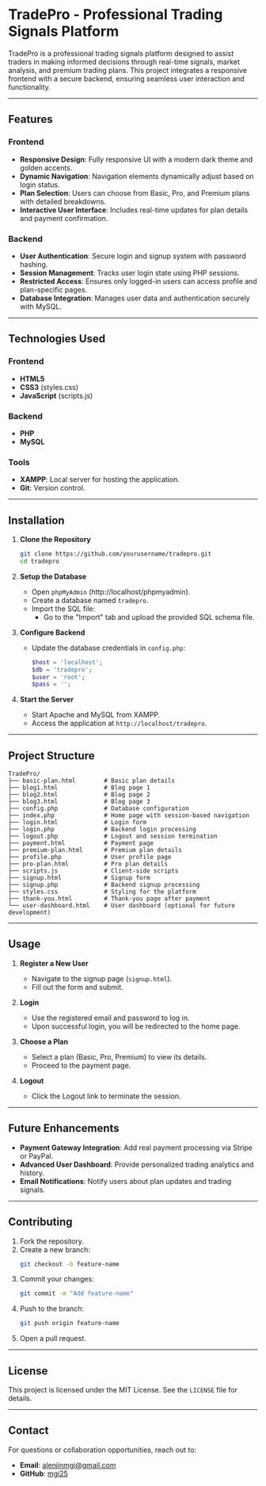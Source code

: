
# TradePro - Professional Trading Signals Platform

TradePro is a professional trading signals platform designed to assist traders in making informed decisions through real-time signals, market analysis, and premium trading plans. This project integrates a responsive frontend with a secure backend, ensuring seamless user interaction and functionality.

---

## Features

### Frontend
- **Responsive Design**: Fully responsive UI with a modern dark theme and golden accents.
- **Dynamic Navigation**: Navigation elements dynamically adjust based on login status.
- **Plan Selection**: Users can choose from Basic, Pro, and Premium plans with detailed breakdowns.
- **Interactive User Interface**: Includes real-time updates for plan details and payment confirmation.

### Backend
- **User Authentication**: Secure login and signup system with password hashing.
- **Session Management**: Tracks user login state using PHP sessions.
- **Restricted Access**: Ensures only logged-in users can access profile and plan-specific pages.
- **Database Integration**: Manages user data and authentication securely with MySQL.

---

## Technologies Used

### Frontend
- **HTML5**
- **CSS3** (styles.css)
- **JavaScript** (scripts.js)

### Backend
- **PHP**
- **MySQL**

### Tools
- **XAMPP**: Local server for hosting the application.
- **Git**: Version control.

---

## Installation

1. **Clone the Repository**
   ```bash
   git clone https://github.com/yourusername/tradepro.git
   cd tradepro
   ```

2. **Setup the Database**
   - Open `phpMyAdmin` (http://localhost/phpmyadmin).
   - Create a database named `tradepro`.
   - Import the SQL file:
     - Go to the "Import" tab and upload the provided SQL schema file.

3. **Configure Backend**
   - Update the database credentials in `config.php`:
     ```php
     $host = 'localhost';
     $db = 'tradepro';
     $user = 'root';
     $pass = '';
     ```

4. **Start the Server**
   - Start Apache and MySQL from XAMPP.
   - Access the application at `http://localhost/tradepro`.

---

## Project Structure

```
TradePro/
├── basic-plan.html        # Basic plan details
├── blog1.html             # Blog page 1
├── blog2.html             # Blog page 2
├── blog3.html             # Blog page 3
├── config.php             # Database configuration
├── index.php              # Home page with session-based navigation
├── login.html             # Login form
├── login.php              # Backend login processing
├── logout.php             # Logout and session termination
├── payment.html           # Payment page
├── premium-plan.html      # Premium plan details
├── profile.php            # User profile page
├── pro-plan.html          # Pro plan details
├── scripts.js             # Client-side scripts
├── signup.html            # Signup form
├── signup.php             # Backend signup processing
├── styles.css             # Styling for the platform
├── thank-you.html         # Thank-you page after payment
└── user-dashboard.html    # User dashboard (optional for future development)
```

---

## Usage

1. **Register a New User**
   - Navigate to the signup page (`signup.html`).
   - Fill out the form and submit.

2. **Login**
   - Use the registered email and password to log in.
   - Upon successful login, you will be redirected to the home page.

3. **Choose a Plan**
   - Select a plan (Basic, Pro, Premium) to view its details.
   - Proceed to the payment page.

4. **Logout**
   - Click the Logout link to terminate the session.

---

## Future Enhancements
- **Payment Gateway Integration**: Add real payment processing via Stripe or PayPal.
- **Advanced User Dashboard**: Provide personalized trading analytics and history.
- **Email Notifications**: Notify users about plan updates and trading signals.

---

## Contributing

1. Fork the repository.
2. Create a new branch:
   ```bash
   git checkout -b feature-name
   ```
3. Commit your changes:
   ```bash
   git commit -m "Add feature-name"
   ```
4. Push to the branch:
   ```bash
   git push origin feature-name
   ```
5. Open a pull request.

---

## License
This project is licensed under the MIT License. See the `LICENSE` file for details.

---

## Contact
For questions or collaboration opportunities, reach out to:
- **Email**: alenjinmgi@gmail.com
- **GitHub**: [mgi25](https://github.com/yourusername)
